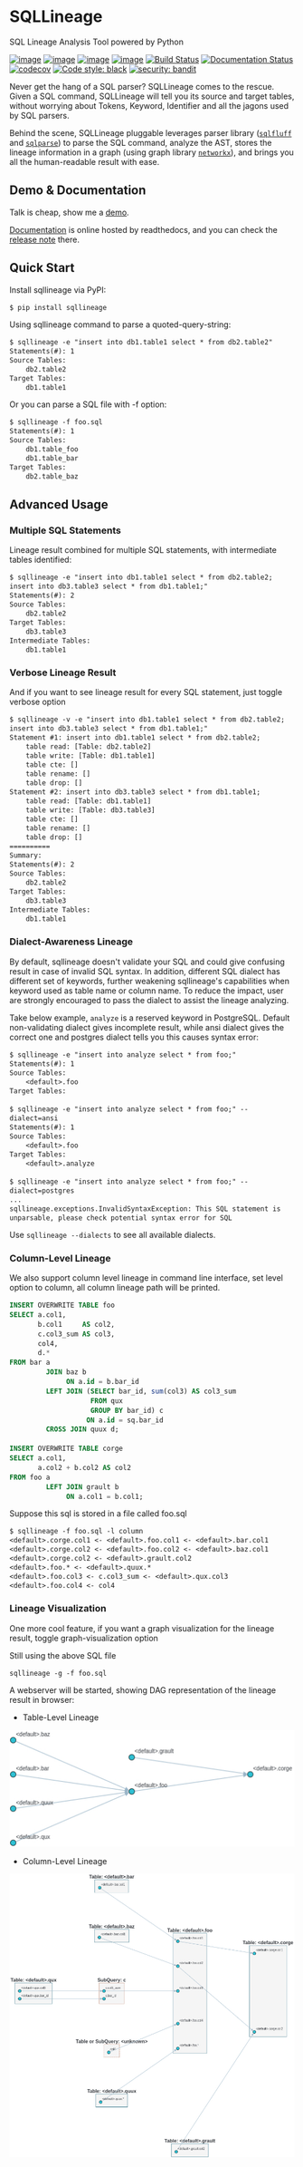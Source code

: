 # SQLLineage
SQL Lineage Analysis Tool powered by Python

[![image](https://img.shields.io/pypi/v/sqllineage.svg)](https://pypi.org/project/sqllineage/)
[![image](https://img.shields.io/pypi/status/sqllineage.svg)](https://pypi.org/project/sqllineage/)
[![image](https://img.shields.io/pypi/pyversions/sqllineage.svg)](https://pypi.org/project/sqllineage/)
[![image](https://img.shields.io/pypi/l/sqllineage.svg)](https://pypi.org/project/sqllineage/)
[![Build Status](https://github.com/reata/sqllineage/workflows/build/badge.svg)](https://github.com/reata/sqllineage/actions)
[![Documentation Status](https://readthedocs.org/projects/sqllineage/badge/?version=latest)](https://sqllineage.readthedocs.io/en/latest/?badge=latest)
[![codecov](https://codecov.io/gh/reata/sqllineage/branch/master/graph/badge.svg)](https://codecov.io/gh/reata/sqllineage)
[![Code style: black](https://img.shields.io/badge/code%20style-black-000000.svg)](https://github.com/psf/black)
[![security: bandit](https://img.shields.io/badge/security-bandit-yellow.svg)](https://github.com/PyCQA/bandit)

Never get the hang of a SQL parser? SQLLineage comes to the rescue. Given a SQL command, SQLLineage will tell you its
source and target tables, without worrying about Tokens, Keyword, Identifier and all the jagons used by SQL parsers.

Behind the scene, SQLLineage pluggable leverages parser library ([`sqlfluff`](https://github.com/sqlfluff/sqlfluff) 
and [`sqlparse`](https://github.com/andialbrecht/sqlparse)) to parse the SQL command, analyze the AST, stores the lineage
information in a graph (using graph library [`networkx`](https://github.com/networkx/networkx)), and brings you all the 
human-readable result with ease.

## Demo & Documentation
Talk is cheap, show me a [demo](https://reata.github.io/sqllineage/).

[Documentation](https://sqllineage.readthedocs.io) is online hosted by readthedocs, and you can check the 
[release note](https://sqllineage.readthedocs.io/en/latest/release_note/changelog.html) there.


## Quick Start
Install sqllineage via PyPI:
```bash
$ pip install sqllineage
```

Using sqllineage command to parse a quoted-query-string:
```
$ sqllineage -e "insert into db1.table1 select * from db2.table2"
Statements(#): 1
Source Tables:
    db2.table2
Target Tables:
    db1.table1
```

Or you can parse a SQL file with -f option:
```
$ sqllineage -f foo.sql
Statements(#): 1
Source Tables:
    db1.table_foo
    db1.table_bar
Target Tables:
    db2.table_baz
```

## Advanced Usage

### Multiple SQL Statements
Lineage result combined for multiple SQL statements, with intermediate tables identified:
```
$ sqllineage -e "insert into db1.table1 select * from db2.table2; insert into db3.table3 select * from db1.table1;"
Statements(#): 2
Source Tables:
    db2.table2
Target Tables:
    db3.table3
Intermediate Tables:
    db1.table1
```

### Verbose Lineage Result
And if you want to see lineage result for every SQL statement, just toggle verbose option
```
$ sqllineage -v -e "insert into db1.table1 select * from db2.table2; insert into db3.table3 select * from db1.table1;"
Statement #1: insert into db1.table1 select * from db2.table2;
    table read: [Table: db2.table2]
    table write: [Table: db1.table1]
    table cte: []
    table rename: []
    table drop: []
Statement #2: insert into db3.table3 select * from db1.table1;
    table read: [Table: db1.table1]
    table write: [Table: db3.table3]
    table cte: []
    table rename: []
    table drop: []
==========
Summary:
Statements(#): 2
Source Tables:
    db2.table2
Target Tables:
    db3.table3
Intermediate Tables:
    db1.table1
```

### Dialect-Awareness Lineage
By default, sqllineage doesn't validate your SQL and could give confusing result in case of invalid SQL syntax.
In addition, different SQL dialect has different set of keywords, further weakening sqllineage's capabilities when 
keyword used as table name or column name. To reduce the impact, user are strongly encouraged to pass the dialect to 
assist the lineage analyzing. 

Take below example, `analyze` is a reserved keyword in PostgreSQL. Default non-validating dialect gives incomplete result,
while ansi dialect gives the correct one and postgres dialect tells you this causes syntax error:
```
$ sqllineage -e "insert into analyze select * from foo;"
Statements(#): 1
Source Tables:
    <default>.foo
Target Tables:
    
$ sqllineage -e "insert into analyze select * from foo;" --dialect=ansi
Statements(#): 1
Source Tables:
    <default>.foo
Target Tables:
    <default>.analyze

$ sqllineage -e "insert into analyze select * from foo;" --dialect=postgres
...
sqllineage.exceptions.InvalidSyntaxException: This SQL statement is unparsable, please check potential syntax error for SQL
```

Use `sqllineage --dialects` to see all available dialects.

### Column-Level Lineage
We also support column level lineage in command line interface, set level option to column, all column lineage path will 
be printed.

```sql
INSERT OVERWRITE TABLE foo
SELECT a.col1,
       b.col1     AS col2,
       c.col3_sum AS col3,
       col4,
       d.*
FROM bar a
         JOIN baz b
              ON a.id = b.bar_id
         LEFT JOIN (SELECT bar_id, sum(col3) AS col3_sum
                    FROM qux
                    GROUP BY bar_id) c
                   ON a.id = sq.bar_id
         CROSS JOIN quux d;

INSERT OVERWRITE TABLE corge
SELECT a.col1,
       a.col2 + b.col2 AS col2
FROM foo a
         LEFT JOIN grault b
              ON a.col1 = b.col1;
```

Suppose this sql is stored in a file called foo.sql

```
$ sqllineage -f foo.sql -l column
<default>.corge.col1 <- <default>.foo.col1 <- <default>.bar.col1
<default>.corge.col2 <- <default>.foo.col2 <- <default>.baz.col1
<default>.corge.col2 <- <default>.grault.col2
<default>.foo.* <- <default>.quux.*
<default>.foo.col3 <- c.col3_sum <- <default>.qux.col3
<default>.foo.col4 <- col4
```

### Lineage Visualization
One more cool feature, if you want a graph visualization for the lineage result, toggle graph-visualization option

Still using the above SQL file
```
sqllineage -g -f foo.sql
```
A webserver will be started, showing DAG representation of the lineage result in browser:

- Table-Level Lineage

<img src="https://raw.githubusercontent.com/reata/sqllineage/master/docs/_static/table.jpg" alt="Table-Level Lineage">

- Column-Level Lineage

<img src="https://raw.githubusercontent.com/reata/sqllineage/master/docs/_static/column.jpg" alt="Column-Level Lineage">
